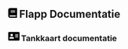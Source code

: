 ## <img src='Images/book.svg' height=20/> Flapp Documentatie

### <img src='Images/tankkaart.svg' height=20/> Tankkaart documentatie
